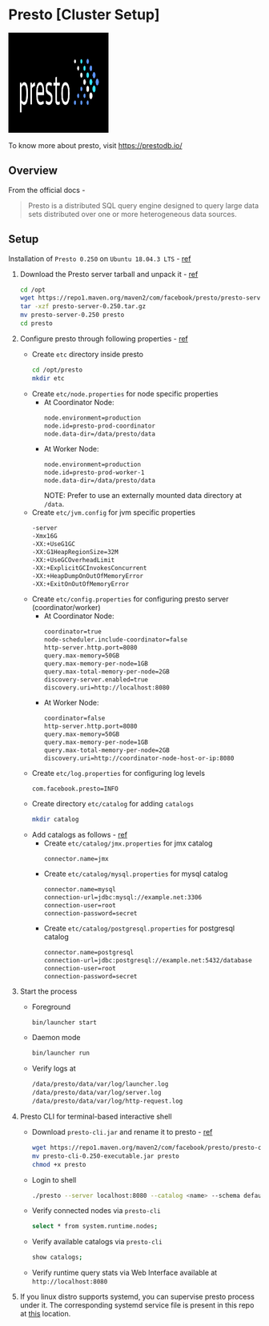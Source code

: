 # Presto [Cluster Setup]
<img src="https://github.com/abhishektripathi24/platform-setup/blob/master/presto/images/presto-logo.png" width="200" height="200"/>

To know more about presto, visit https://prestodb.io/

## Overview
From the official docs -

> Presto is a distributed SQL query engine designed to query large data sets distributed over one or more heterogeneous data sources.

## Setup
Installation of `Presto 0.250` on `Ubuntu 18.04.3 LTS` - [ref](https://prestodb.io/docs/current/installation/deployment.html)

1. Download the Presto server tarball and unpack it - [ref](https://prestodb.io/download.html)
    ```bash
    cd /opt
    wget https://repo1.maven.org/maven2/com/facebook/presto/presto-server/0.250/presto-server-0.250.tar.gz
    tar -xzf presto-server-0.250.tar.gz
    mv presto-server-0.250 presto
    cd presto
    ```

2. Configure presto through following properties - [ref](https://prestodb.io/docs/current/installation/deployment.html)
    * Create `etc` directory inside presto
        ```bash
        cd /opt/presto
        mkdir etc
       ```
    * Create `etc/node.properties` for node specific properties
        * At Coordinator Node:
            ```properties
            node.environment=production
            node.id=presto-prod-coordinator
            node.data-dir=/data/presto/data
            ```
        * At Worker Node:
            ```properties
            node.environment=production
            node.id=presto-prod-worker-1
            node.data-dir=/data/presto/data
            ```
            NOTE: Prefer to use an externally mounted data directory at `/data`.
    * Create `etc/jvm.config` for jvm specific properties
        ```properties
        -server
        -Xmx16G
        -XX:+UseG1GC
        -XX:G1HeapRegionSize=32M
        -XX:+UseGCOverheadLimit
        -XX:+ExplicitGCInvokesConcurrent
        -XX:+HeapDumpOnOutOfMemoryError
        -XX:+ExitOnOutOfMemoryError
        ```
    * Create `etc/config.properties` for configuring presto server (coordinator/worker)
        * At Coordinator Node:
            ```properties
            coordinator=true
            node-scheduler.include-coordinator=false
            http-server.http.port=8080
            query.max-memory=50GB
            query.max-memory-per-node=1GB
            query.max-total-memory-per-node=2GB
            discovery-server.enabled=true
            discovery.uri=http://localhost:8080
            ```
        * At Worker Node:
            ```properties
            coordinator=false
            http-server.http.port=8080
            query.max-memory=50GB
            query.max-memory-per-node=1GB
            query.max-total-memory-per-node=2GB
            discovery.uri=http://coordinator-node-host-or-ip:8080
            ```
    * Create `etc/log.properties` for configuring log levels
        ```properties
        com.facebook.presto=INFO
        ```
    * Create directory `etc/catalog` for adding `catalogs`
        ```bash
        mkdir catalog
        ``` 
    * Add catalogs as follows - [ref](https://prestodb.io/docs/current/connector.html)
        * Create `etc/catalog/jmx.properties` for jmx catalog
            ```properties
            connector.name=jmx
            ```
        * Create `etc/catalog/mysql.properties` for mysql catalog
            ```properties
            connector.name=mysql
            connection-url=jdbc:mysql://example.net:3306
            connection-user=root
            connection-password=secret
            ```
        * Create `etc/catalog/postgresql.properties` for postgresql catalog
            ```properties
            connector.name=postgresql
            connection-url=jdbc:postgresql://example.net:5432/database
            connection-user=root
            connection-password=secret
            ```

3. Start the process
    * Foreground
        ```bash
        bin/launcher start
        ```
    * Daemon mode
        ```bash
        bin/launcher run
        ```
    * Verify logs at
        ```bash
        /data/presto/data/var/log/launcher.log
        /data/presto/data/var/log/server.log
        /data/presto/data/var/log/http-request.log
        ```

4. Presto CLI for terminal-based interactive shell
    * Download `presto-cli.jar` and rename it to presto - [ref](https://repo1.maven.org/maven2/com/facebook/presto/presto-cli/0.250/presto-cli-0.250-executable.jar) 
        ```bash
        wget https://repo1.maven.org/maven2/com/facebook/presto/presto-cli/0.250/presto-cli-0.250-executable.jar
        mv presto-cli-0.250-executable.jar presto
        chmod +x presto
        ``` 
    * Login to shell
        ```bash
        ./presto --server localhost:8080 --catalog <name> --schema default
        ```
    * Verify connected nodes via `presto-cli`
        ```bash
        select * from system.runtime.nodes;
        ```
    * Verify available catalogs via `presto-cli`
        ```bash
        show catalogs; 
        ```
    * Verify runtime query stats via Web Interface available at `http://localhost:8080`
       
5. If you linux distro supports systemd, you can supervise presto process under it. The corresponding systemd service file is present in this repo at [this](systemd) location.
